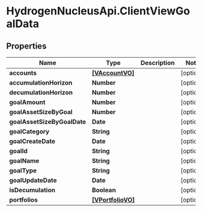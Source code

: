 # HydrogenNucleusApi.ClientViewGoalData

## Properties
Name | Type | Description | Notes
------------ | ------------- | ------------- | -------------
**accounts** | [**[VAccountVO]**](VAccountVO.md) |  | [optional] 
**accumulationHorizon** | **Number** |  | [optional] 
**decumulationHorizon** | **Number** |  | [optional] 
**goalAmount** | **Number** |  | [optional] 
**goalAssetSizeByGoal** | **Number** |  | [optional] 
**goalAssetSizeByGoalDate** | **Date** |  | [optional] 
**goalCategory** | **String** |  | [optional] 
**goalCreateDate** | **Date** |  | [optional] 
**goalId** | **String** |  | [optional] 
**goalName** | **String** |  | [optional] 
**goalType** | **String** |  | [optional] 
**goalUpdateDate** | **Date** |  | [optional] 
**isDecumulation** | **Boolean** |  | [optional] 
**portfolios** | [**[VPortfolioVO]**](VPortfolioVO.md) |  | [optional] 


